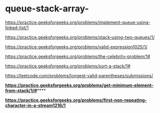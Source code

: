 # queue-stack-array-

https://practice.geeksforgeeks.org/problems/implement-queue-using-linked-list/1

https://practice.geeksforgeeks.org/problems/stack-using-two-queues/1/

https://practice.geeksforgeeks.org/problems/valid-expression1025/1/

https://practice.geeksforgeeks.org/problems/the-celebrity-problem/1#

https://practice.geeksforgeeks.org/problems/sort-a-stack/1#

https://leetcode.com/problems/longest-valid-parentheses/submissions/

**https://practice.geeksforgeeks.org/problems/get-minimum-element-from-stack/1/#******

**https://practice.geeksforgeeks.org/problems/first-non-repeating-character-in-a-stream1216/1**
